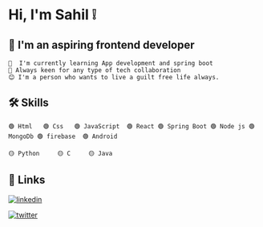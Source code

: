 
# Hi, I'm Sahil ❕


  
## 🚀 I'm an aspiring frontend developer

    🔰  I'm currently learning App development and spring boot
    🔰 Always keen for any type of tech collaboration
    😊 I'm a person who wants to live a guilt free life always.

  
## 🛠 Skills
```
🟢 Html   🟢 Css   🟢 JavaScript  🟢 React 🟢 Spring Boot 🟢 Node js 🟢 MongoDb 🟢 firebase  🟢 Android
```
```
🟡 Python     🟡 C     🟡 Java

```





  
## 🔗 Links
[![linkedin](https://img.shields.io/badge/linkedin-0A66C2?style=for-the-badge&logo=linkedin&logoColor=white)](https://www.linkedin.com/in/sk-saifuddin-8593411b4/)

[![twitter](https://img.shields.io/badge/twitter-1DA1F2?style=for-the-badge&logo=twitter&logoColor=white)](https://twitter.com/Sahilsaif2002)
